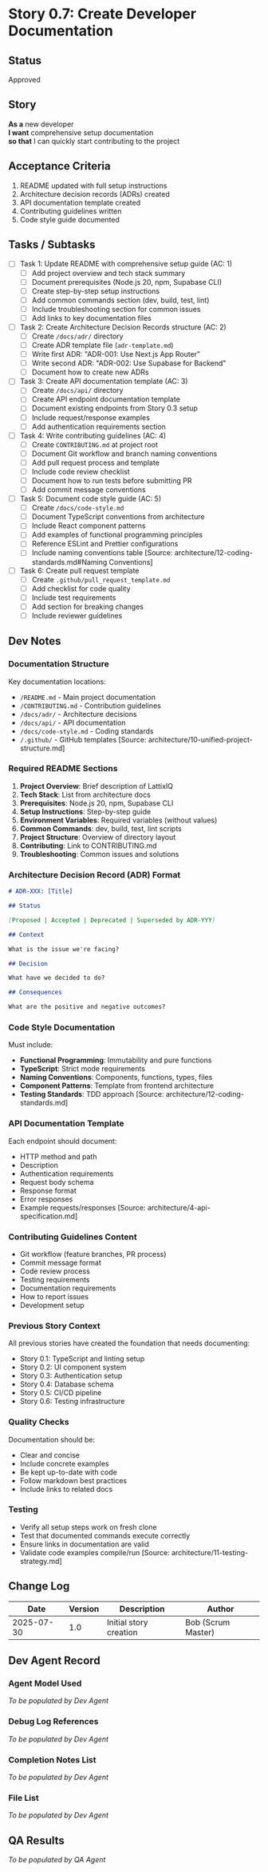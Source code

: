 # Story 0.7: Create Developer Documentation

## Status

Approved

## Story

**As a** new developer  
**I want** comprehensive setup documentation  
**so that** I can quickly start contributing to the project

## Acceptance Criteria

1. README updated with full setup instructions
2. Architecture decision records (ADRs) created
3. API documentation template created
4. Contributing guidelines written
5. Code style guide documented

## Tasks / Subtasks

- [ ] Task 1: Update README with comprehensive setup guide (AC: 1)
  - [ ] Add project overview and tech stack summary
  - [ ] Document prerequisites (Node.js 20, npm, Supabase CLI)
  - [ ] Create step-by-step setup instructions
  - [ ] Add common commands section (dev, build, test, lint)
  - [ ] Include troubleshooting section for common issues
  - [ ] Add links to key documentation files
- [ ] Task 2: Create Architecture Decision Records structure (AC: 2)
  - [ ] Create `/docs/adr/` directory
  - [ ] Create ADR template file (`adr-template.md`)
  - [ ] Write first ADR: "ADR-001: Use Next.js App Router"
  - [ ] Write second ADR: "ADR-002: Use Supabase for Backend"
  - [ ] Document how to create new ADRs
- [ ] Task 3: Create API documentation template (AC: 3)
  - [ ] Create `/docs/api/` directory
  - [ ] Create API endpoint documentation template
  - [ ] Document existing endpoints from Story 0.3 setup
  - [ ] Include request/response examples
  - [ ] Add authentication requirements section
- [ ] Task 4: Write contributing guidelines (AC: 4)
  - [ ] Create `CONTRIBUTING.md` at project root
  - [ ] Document Git workflow and branch naming conventions
  - [ ] Add pull request process and template
  - [ ] Include code review checklist
  - [ ] Document how to run tests before submitting PR
  - [ ] Add commit message conventions
- [ ] Task 5: Document code style guide (AC: 5)
  - [ ] Create `/docs/code-style.md`
  - [ ] Document TypeScript conventions from architecture
  - [ ] Include React component patterns
  - [ ] Add examples of functional programming principles
  - [ ] Reference ESLint and Prettier configurations
  - [ ] Include naming conventions table [Source: architecture/12-coding-standards.md#Naming Conventions]
- [ ] Task 6: Create pull request template
  - [ ] Create `.github/pull_request_template.md`
  - [ ] Add checklist for code quality
  - [ ] Include test requirements
  - [ ] Add section for breaking changes
  - [ ] Include reviewer guidelines

## Dev Notes

### Documentation Structure

Key documentation locations:

- `/README.md` - Main project documentation
- `/CONTRIBUTING.md` - Contribution guidelines
- `/docs/adr/` - Architecture decisions
- `/docs/api/` - API documentation
- `/docs/code-style.md` - Coding standards
- `/.github/` - GitHub templates
  [Source: architecture/10-unified-project-structure.md]

### Required README Sections

1. **Project Overview**: Brief description of LattixIQ
2. **Tech Stack**: List from architecture docs
3. **Prerequisites**: Node.js 20, npm, Supabase CLI
4. **Setup Instructions**: Step-by-step guide
5. **Environment Variables**: Required variables (without values)
6. **Common Commands**: dev, build, test, lint scripts
7. **Project Structure**: Overview of directory layout
8. **Contributing**: Link to CONTRIBUTING.md
9. **Troubleshooting**: Common issues and solutions

### Architecture Decision Record (ADR) Format

```markdown
# ADR-XXX: [Title]

## Status

[Proposed | Accepted | Deprecated | Superseded by ADR-YYY]

## Context

What is the issue we're facing?

## Decision

What have we decided to do?

## Consequences

What are the positive and negative outcomes?
```

### Code Style Documentation

Must include:

- **Functional Programming**: Immutability and pure functions
- **TypeScript**: Strict mode requirements
- **Naming Conventions**: Components, functions, types, files
- **Component Patterns**: Template from frontend architecture
- **Testing Standards**: TDD approach
  [Source: architecture/12-coding-standards.md]

### API Documentation Template

Each endpoint should document:

- HTTP method and path
- Description
- Authentication requirements
- Request body schema
- Response format
- Error responses
- Example requests/responses
  [Source: architecture/4-api-specification.md]

### Contributing Guidelines Content

- Git workflow (feature branches, PR process)
- Commit message format
- Code review process
- Testing requirements
- Documentation requirements
- How to report issues
- Development setup

### Previous Story Context

All previous stories have created the foundation that needs documenting:

- Story 0.1: TypeScript and linting setup
- Story 0.2: UI component system
- Story 0.3: Authentication setup
- Story 0.4: Database schema
- Story 0.5: CI/CD pipeline
- Story 0.6: Testing infrastructure

### Quality Checks

Documentation should be:

- Clear and concise
- Include concrete examples
- Be kept up-to-date with code
- Follow markdown best practices
- Include links to related docs

### Testing

- Verify all setup steps work on fresh clone
- Test that documented commands execute correctly
- Ensure links in documentation are valid
- Validate code examples compile/run
  [Source: architecture/11-testing-strategy.md]

## Change Log

| Date       | Version | Description            | Author             |
| ---------- | ------- | ---------------------- | ------------------ |
| 2025-07-30 | 1.0     | Initial story creation | Bob (Scrum Master) |

## Dev Agent Record

### Agent Model Used

_To be populated by Dev Agent_

### Debug Log References

_To be populated by Dev Agent_

### Completion Notes List

_To be populated by Dev Agent_

### File List

_To be populated by Dev Agent_

## QA Results

_To be populated by QA Agent_
